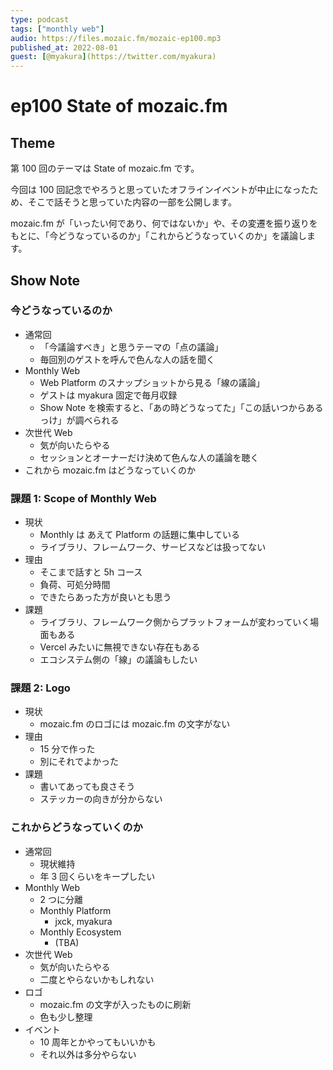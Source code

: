 ```yaml
---
type: podcast
tags: ["monthly web"]
audio: https://files.mozaic.fm/mozaic-ep100.mp3
published_at: 2022-08-01
guest: [@myakura](https://twitter.com/myakura)
---
```


# ep100 State of mozaic.fm

## Theme

第 100 回のテーマは State of mozaic.fm です。

今回は 100 回記念でやろうと思っていたオフラインイベントが中止になったため、そこで話そうと思っていた内容の一部を公開します。

mozaic.fm が「いったい何であり、何ではないか」や、その変遷を振り返りをもとに、「今どうなっているのか」「これからどうなっていくのか」を議論します。


## Show Note

### 今どうなっているのか

- 通常回
  - 「今議論すべき」と思うテーマの「点の議論」
  - 毎回別のゲストを呼んで色んな人の話を聞く
- Monthly Web
  - Web Platform のスナップショットから見る「線の議論」
  - ゲストは myakura 固定で毎月収録
  - Show Note を検索すると、「あの時どうなってた」「この話いつからあるっけ」が調べられる
- 次世代 Web
  - 気が向いたらやる
  - セッションとオーナーだけ決めて色んな人の議論を聴く
- これから mozaic.fm はどうなっていくのか


### 課題 1: Scope of Monthly Web

- 現状
  - Monthly は あえて Platform の話題に集中している
  - ライブラリ、フレームワーク、サービスなどは扱ってない
- 理由
  - そこまで話すと 5h コース
  - 負荷、可処分時間
  - できたらあった方が良いとも思う
- 課題
  - ライブラリ、フレームワーク側からプラットフォームが変わっていく場面もある
  - Vercel みたいに無視できない存在もある
  - エコシステム側の「線」の議論もしたい


### 課題 2: Logo

- 現状
  - mozaic.fm のロゴには mozaic.fm の文字がない
- 理由
  - 15 分で作った
  - 別にそれでよかった
- 課題
  - 書いてあっても良さそう
  - ステッカーの向きが分からない


### これからどうなっていくのか

- 通常回
  - 現状維持
  - 年 3 回くらいをキープしたい
- Monthly Web
  - 2 つに分離
  - Monthly Platform
    - jxck, myakura
  - Monthly Ecosystem
    - (TBA)
- 次世代 Web
  - 気が向いたらやる
  - 二度とやらないかもしれない
- ロゴ
  - mozaic.fm の文字が入ったものに刷新
  - 色も少し整理
- イベント
  - 10 周年とかやってもいいかも
  - それ以外は多分やらない